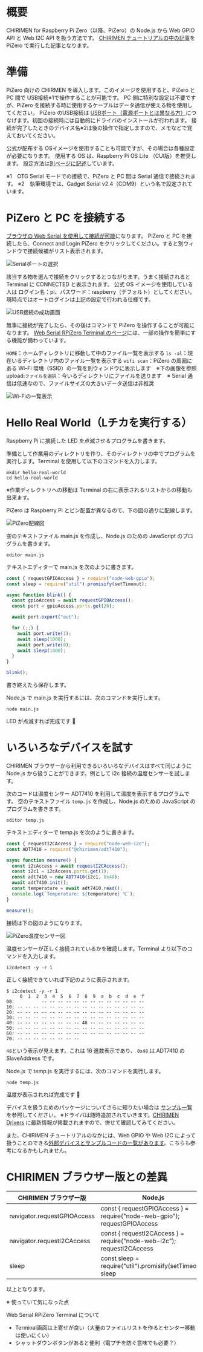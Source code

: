# 概要

CHIRIMEN for Raspberry Pi Zero（以降、PiZero）の Node.js から Web GPIO API と Web I2C API を扱う方法です。
[CHIRIMEN チュートリアルの中の記事](https://tutorial.chirimen.org/raspi/nodejs)を PiZero で実行した記事となります。



# 準備

PiZero 向けの CHIRMEN を導入します。このイメージを使用すると、PiZero と PC 間で USB接続※1で操作することが可能です。
PC 側に特別な設定は不要ですが、PiZero を接続する時に使用するケーブルはデータ通信が使える物を使用してください。
PiZero のUSB接続は [USBポート（電源ポートとは異なる方）](https://raspberry-pi.ksyic.com/page/page/pgp.id/19)につなげます。初回の接続時には自動的にドライバのインストールが行われます。
接続が完了したときのデバイス名※2は後の操作で指定しますので、メモなどで覚えておいてください。

公式が配布する OSイメージを使用することも可能ですが、その場合は各種設定が必要になります。
使用する OS は、Raspberry Pi OS Lite （CUI版）を推奨します。
設定方法は[別ページに記述](./pizero_otg_setting)しています。

※1　OTG Serial モードでの接続で、PiZero と PC 間は Serial 通信で接続されます。
※2　執筆環境では、Gadget Serial v2.4（COM9）という名で設定されています。



# PiZero と PC を接続する

[ブラウザの Web Serial を使用して接続が可能](https://svg2.mbsrv.net/chirimen/webSerial_piZero/testRt4.html)になります。
PiZero と PC を接続したら、Connect and Login PiZero をクリックしてください。すると別ウィンドウで接続候補がリスト表示されます。

![Serialポートの選択](.\imgs\WebSerialRPiZeroTerminal01.jpg)

該当する物を選んで接続をクリックするとつながります。うまく接続されると Terminal に CONNECTED と表示されます。
公式 OS イメージを使用している人は ログイン名：pi、パスワード：raspberry（デフォルト）としてください。
現時点ではオートログインは上記の設定で行われる仕様です。

![USB接続の成功画面](.\imgs\WebSerialRPiZeroTerminal02.jpg)

無事に接続が完了したら、その後はコマンドで PiZero を操作することが可能になります。
[Web Serial RPiZero Terminal のページ](https://svg2.mbsrv.net/chirimen/webSerial_piZero/testRt4.html)には、一部の操作を簡単にする機能が備わっています。

`HOME`：ホームディレクトリに移動して中のファイル一覧を表示する
`ls -al`：現在いるディレクトリ内のファイル一覧を表示する
`wifi scan`：PiZero の周囲にある Wi-Fi 環境（SSID）の一覧を別ウィンドウに表示します　※下の画像を参照
upload:`ファイルを選択`：今いるディレクトリにファイルを送ります　※ Serial 通信は低速なので、ファイルサイズの大きいデータ送信は非推奨

![Wi-Fiの一覧表示](.\imgs\WebSerialRPiZeroTerminal03.jpg)

# Hello Real World（Lチカを実行する）

Raspberry Pi に接続した LED を点滅させるプログラムを書きます。

準備として作業用のディレクトリを作り、そのディレクトリの中でプログラムを実行します。Terminal を使用して以下のコマンドを入力します。

```
mkdir hello-real-world
cd hello-real-world
```

※作業ディレクトリへの移動は Terminal の右に表示されるリストからの移動も出来ます。

PiZero は Raspberry Pi とピン配置が異なるので、下の図の通りに配線します。

![PiZero配線図](./imgs/pizero_led.png)

空のテキストファイル main.js を作成し、Node.js のための JavaScript のプログラムを書きます。

```
editor main.js
```

テキストエディターで main.js を次のように書きます。

```javascript:main.js
const { requestGPIOAccess } = require("node-web-gpio");
const sleep = require("util").promisify(setTimeout);

async function blink() {
  const gpioAccess = await requestGPIOAccess();
  const port = gpioAccess.ports.get(26);

  await port.export("out");

  for (;;) {
    await port.write(1);
    await sleep(1000);
    await port.write(0);
    await sleep(1000);
  }
}

blink();
```
書き終えたら保存します。

Node.js で main.js を実行するには、次のコマンドを実行します。

```
node main.js
```

LED が点滅すれば完成です 🎉



# いろいろなデバイスを試す

CHIRIMEN ブラウザーから利用できるいろいろなデバイスはすべて同じように Node.js から扱うことができます。例として i2c 接続の温度センサーを試します。

次のコードは温度センサー ADT7410 を利用して温度を表示するプログラムです。
空のテキストファイル `temp.js` を作成し、Node.js のための JavaScript のプログラムを書きます。

```
editor temp.js
```

テキストエディターで temp.js を次のように書きます。

```javascript
const { requestI2CAccess } = require("node-web-i2c");
const ADT7410 = require("@chirimen/adt7410");

async function measure() {
  const i2cAccess = await requestI2CAccess();
  const i2c1 = i2cAccess.ports.get(1);
  const adt7410 = new ADT7410(i2c1, 0x48);
  await adt7410.init();
  const temperature = await adt7410.read();
  console.log(`Temperature: ${temperature} ℃`);
}

measure();
```

接続は下の図のようになります。

![PiZero温度センサー図](./imgs/pizero_temp.png)

温度センサーが正しく接続されているかを確認します。Terminal より以下のコマンドを入力します。

```
i2cdetect -y -r 1
```

正しく接続できていれば下記のように表示されます。

```
$ i2cdetect -y -r 1
     0  1  2  3  4  5  6  7  8  9  a  b  c  d  e  f
00:          -- -- -- -- -- -- -- -- -- -- -- -- --
10: -- -- -- -- -- -- -- -- -- -- -- -- -- -- -- --
20: -- -- -- -- -- -- -- -- -- -- -- -- -- -- -- --
30: -- -- -- -- -- -- -- -- -- -- -- -- -- -- -- --
40: -- -- -- -- -- -- -- -- 48 -- -- -- -- -- -- --
50: -- -- -- -- -- -- -- -- -- -- -- -- -- -- -- --
60: -- -- -- -- -- -- -- -- -- -- -- -- -- -- -- --
70: -- -- -- -- -- -- -- --
```

`48`という表示が見えます。これは 16 進数表示であり、 `0x48` は ADT7410 の SlaveAddress です。

Node.js で temp.js を実行するには、次のコマンドを実行します。

```
node temp.js
```

温度が表示されれば完成です 🎉



デバイスを扱うためのパッケージについてさらに知りたい場合は [サンプル一覧](./CHIRIMEN-Nodejs-examples) を参照してください。
※ドライバは随時追加されていきます。[CHIRIMEN Drivers](https://github.com/chirimen-oh/chirimen-drivers) に最新情報が掲載されますので、併せて確認してみてください。

また、CHIRIMEN チュートリアルのなかには、Web GPIO や Web I2C によって扱うことのできる[外部デバイスとサンプルコードの一覧があります](https://tutorial.chirimen.org/raspi/partslist)。こちらも参考になるかもしれません。



# CHIRIMEN ブラウザー版との差異

| CHIRIMEN ブラウザー版       | Node.js                                                      |
| --------------------------- | ------------------------------------------------------------ |
| navigator.requestGPIOAccess | const { requestGPIOAccess } = require("node-web-gpio"); requestGPIOAccess |
| navigator.requestI2CAccess  | const { requestI2CAccess } = require("node-web-i2c"); requestI2CAccess |
| sleep                       | const sleep = require("util").promisify(setTimeout); sleep   |



以上となります。



※ 使っていて気になった点

Web Serial RPiZero Terminal について

- Terminal画面は上寄せが良い（大量のファイルリストを作るとセンター移動は使いにくい）
- シャットダウンボタンがあると便利（電プチを防ぐ意味でも必要？）
